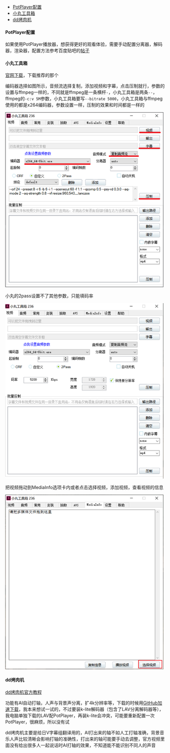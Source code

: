 - [PotPlayer配置](#PotPlayer配置)
- [小丸工具箱](#小丸工具箱)
- [dd烤肉机](#dd烤肉机)

#### PotPlayer配置

如果使用PotPlayer播放器，想获得更好的观看体验，需要手动配置分离器，解码器，渲染器，配置方法参考百度贴吧的[帖子](https://tieba.baidu.com/p/6323319633)

#### 小丸工具箱

[官网下载](https://maruko.appinn.me/)，下载推荐的那个

编码器选择如图所示，音频流选择复制，添加视频和字幕，点击压制就行，参数的设置与ffmpeg一样的，不同就是ffmpeg是一条横杆`-`，小丸工具箱是两条`--`，ffmpeg的`-c:v 5M`参数，小丸工具箱要写`--bitrate 5000`，小丸工具箱与ffmpeg使用的都是x264编码器，参数设置一样，压制的效果和时间都是一样的

<img src="picture/Snipaste_2021-09-04_17-25-46.png" alt="Snipaste_2021-09-04_17-25-46" width="500" />

小丸的2pass设置不了其他参数，只能填码率

<img src="picture/Snipaste_2021-09-04_18-19-02.png" alt="Snipaste_2021-09-04_18-19-02" width="500" />

把视频拖动到MediaInfo选项卡内或者点击选择视频，添加视频，查看视频的信息

<img src="picture/Snipaste_2021-09-06_15-16-10.png" alt="Snipaste_2021-09-06_15-16-10" width="500" />

#### dd烤肉机

[dd烤肉机官方教程](https://www.bilibili.com/video/BV1p5411b7o7)

功能有AI自动打轴，人声与背景声分离，扩4k分辨率等，下载的时候用[GitHub加速下载](http://shrill-pond-3e81.hunsh.workers.dev/)，我本来想试一试的，不过要装k-lite解码器（包含了LAV分离解码器等），我电脑单独下载的LAV配PotPlayer，再装k-lite会冲突，可能要重新配置一次PotPlayer，很麻烦，所以没有试

dd烤肉机主要是给日V字幕组翻译用的，AI打出来的轴不如人工打轴准确，背景音乐人声比较清晰会影响打轴的准确性，打出来的轴可能要手动去调整，官方视频里面没有给出很多人一起说话时AI打轴的效果，不知道能不能识别不同人的声音
